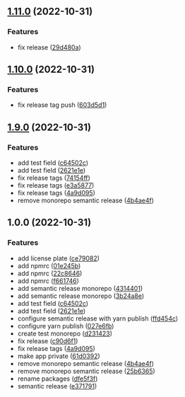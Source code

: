 ## [1.11.0](https://github.com/matheuswanted/test-monorepo-yarn/compare/1.10.0...1.11.0) (2022-10-31)


### Features

* fix release ([29d480a](https://github.com/matheuswanted/test-monorepo-yarn/commit/29d480a914a617d28fe0ea142f3831e62229a166))

## [1.10.0](https://github.com/matheuswanted/test-monorepo-yarn/compare/1.9.0...1.10.0) (2022-10-31)


### Features

* fix release tag push ([603d5d1](https://github.com/matheuswanted/test-monorepo-yarn/commit/603d5d1c637d7a5a855bb5f290fe69abed1991bb))

## [1.9.0](https://github.com/matheuswanted/test-monorepo-yarn/compare/1.8.0...1.9.0) (2022-10-31)


### Features

* add test field ([c64502c](https://github.com/matheuswanted/test-monorepo-yarn/commit/c64502c460945f150f0b0313d19d47a0db81193a))
* add test field ([2621e1e](https://github.com/matheuswanted/test-monorepo-yarn/commit/2621e1ea9fe5e177b7a3725ee1d9c929ba53746b))
* fix release tags ([74154ff](https://github.com/matheuswanted/test-monorepo-yarn/commit/74154ff0bdd148ccdada6560f573cd046aeebaeb))
* fix release tags ([e3a5877](https://github.com/matheuswanted/test-monorepo-yarn/commit/e3a5877924b848ca3f4621b8e97216732a688adb))
* fix release tags ([4a9d095](https://github.com/matheuswanted/test-monorepo-yarn/commit/4a9d095fe5db5db7efd8f11f7ceaa35768992498))
* remove monorepo semantic release ([4b4ae4f](https://github.com/matheuswanted/test-monorepo-yarn/commit/4b4ae4f4bb3ac6d1c4f89a06c18e32edde9d09a3))

## 1.0.0 (2022-10-31)


### Features

* add license plate ([ce79082](https://github.com/matheuswanted/test-monorepo-yarn/commit/ce79082aeda07fe898d56e0da57a856aff9663d1))
* add npmrc ([01e245b](https://github.com/matheuswanted/test-monorepo-yarn/commit/01e245b7c90b421c9ad420df1d1074f273699306))
* add npmrc ([22c8646](https://github.com/matheuswanted/test-monorepo-yarn/commit/22c864656d97dddd9da531f34863a859544235af))
* add npmrc ([f661746](https://github.com/matheuswanted/test-monorepo-yarn/commit/f661746f5a25da2816ef32f79aec72afef98c3f0))
* add semantic release monorepo ([4314401](https://github.com/matheuswanted/test-monorepo-yarn/commit/4314401bce01d6223964dc145a19842026a14ff6))
* add semantic release monorepo ([3b24a8e](https://github.com/matheuswanted/test-monorepo-yarn/commit/3b24a8e3f72b443ce54c98c1813fb5bcdb4a0946))
* add test field ([c64502c](https://github.com/matheuswanted/test-monorepo-yarn/commit/c64502c460945f150f0b0313d19d47a0db81193a))
* add test field ([2621e1e](https://github.com/matheuswanted/test-monorepo-yarn/commit/2621e1ea9fe5e177b7a3725ee1d9c929ba53746b))
* configure semantic release with yarn publish ([ffd454c](https://github.com/matheuswanted/test-monorepo-yarn/commit/ffd454cdbe711e7c28e43a2a4186f31acd55c7cf))
* configure yarn publish ([027e6fb](https://github.com/matheuswanted/test-monorepo-yarn/commit/027e6fbf8dba654ce4e7aaa6eca445d88b45c32f))
* create test monorepo ([d231423](https://github.com/matheuswanted/test-monorepo-yarn/commit/d23142330b8c749d8bf16e90eb3224ef5bd729ec))
* fix release ([c90d6f1](https://github.com/matheuswanted/test-monorepo-yarn/commit/c90d6f11d6b2d582d10a4367559392e53248e0e4))
* fix release tags ([4a9d095](https://github.com/matheuswanted/test-monorepo-yarn/commit/4a9d095fe5db5db7efd8f11f7ceaa35768992498))
* make app private ([61d0392](https://github.com/matheuswanted/test-monorepo-yarn/commit/61d039286d46fa3c8b3203b6cf210a8586c819c3))
* remove monorepo semantic release ([4b4ae4f](https://github.com/matheuswanted/test-monorepo-yarn/commit/4b4ae4f4bb3ac6d1c4f89a06c18e32edde9d09a3))
* remove monorepo semantic release ([25b6365](https://github.com/matheuswanted/test-monorepo-yarn/commit/25b63652492b9573abefd1c74f2a2fd444082c1d))
* rename packages ([dfe5f3f](https://github.com/matheuswanted/test-monorepo-yarn/commit/dfe5f3f806effc0a9bf9a2eae0696328b2750aba))
* semantic release ([e371791](https://github.com/matheuswanted/test-monorepo-yarn/commit/e37179156ba92bc96691d5a81e86d731d30e2412))
